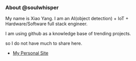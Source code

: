 ### About @soulwhisper

My name is Xiao Yang. I am an AI(object detection) + IoT + Hardware/Software full stack engineer.

I am using github as a knowledge base of trending projects.

so I do not have much to share here.

- [My Personal Site](https://www.noirprime.com/)
